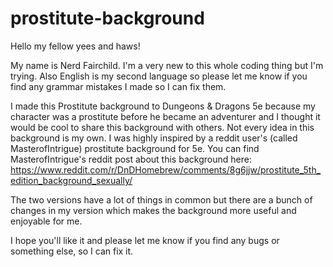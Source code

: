 # prostitute-background

Hello my fellow yees and haws!

My name is Nerd Fairchild. I'm a very new to this whole coding thing but I'm trying.
Also English is my second language so please let me know if you find any grammar mistakes I made so I can fix them. 

I made this Prostitute background to Dungeons & Dragons 5e because my character was a prostitute before he became an adventurer and I thought it would be cool to share this background with others.
Not every idea in this background is my own. I was highly inspired by a reddit user's (called MasterofIntrigue) prostitute background for 5e.
You can find MasterofIntrigue's reddit post about this background here:
https://www.reddit.com/r/DnDHomebrew/comments/8g6jjw/prostitute_5th_edition_background_sexually/

The two versions have a lot of things in common but there are a bunch of changes in my version which makes the background more useful and enjoyable for me.

I hope you'll like it and please let me know if you find any bugs or something else, so I can fix it.
